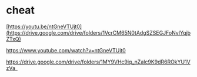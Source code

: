 # cheat

<!-- Failed to upload "WhatsApp Video 2025-04-06 at 15.16.20_dc7deba7.mp4" -->
[https://youtu.be/ntGneVTUjt0](https://drive.google.com/drive/folders/1VcrCM65N0tAdgSZSEGJFoNvlYqjbZTxQ)


https://www.youtube.com/watch?v=ntGneVTUjt0

https://drive.google.com/drive/folders/1MY9VHc9iq_nZalc9K9dR6ROkYU1VzVa_
